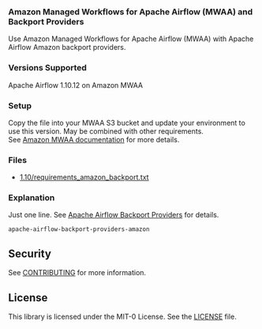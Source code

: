 ### Amazon Managed Workflows for Apache Airflow (MWAA) and Backport Providers

Use Amazon Managed Workflows for Apache Airflow (MWAA) with Apache Airflow Amazon backport providers.

### Versions Supported

Apache Airflow 1.10.12 on Amazon MWAA

### Setup 

Copy the file into your MWAA S3 bucket and update your environment to use this version.  May be combined with other requirements.  
See [Amazon MWAA documentation](https://docs.aws.amazon.com/mwaa/latest/userguide/working-dags-dependencies.html) for more details.

### Files

* [1.10/requirements_amazon_backport.txt](1.10/requirements_amazon_backport.txt)

### Explanation

Just one line.  See [Apache Airflow Backport Providers](https://airflow.apache.org/docs/apache-airflow/stable/backport-providers.html) for details.
```
apache-airflow-backport-providers-amazon
```
## Security

See [CONTRIBUTING](../../CONTRIBUTING.md#security-issue-notifications) for more information.

## License

This library is licensed under the MIT-0 License. See the [LICENSE](../../LICENSE) file.

